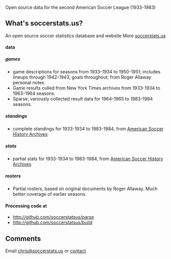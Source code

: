Open source data for the second American Soccer League (1933-1983)


## What's soccerstats.us?

An open source soccer statistics database and website
More [soccerstats.us](http://www.soccerstats.us)


#### data
##### games

* game descriptions for seasons from 1933-1934 to 1950-1951; includes lineups through 1942-1943, goals throughout; from Roger Allaway personal notes.
* Game results culled from New York Times archives from 1933-1934 to 1963-1964 seasons. 
* Sparse, variously collected result data for 1964-1965 to 1983-1984 seasons.

##### standings

* complete standings for 1933-1934 to 1983-1984, from [American Soccer History Archives](http://homepages.sover.net/~spectrum/)

##### stats

* partial stats for 1933-1934 to 1983-1984, from [American Soccer History Archives](http://homepages.sover.net/~spectrum/)

##### rosters

* Partial rosters, based on original documents by Roger Allaway. Much better coverage of earlier seasons.


#### Processing code at

* http://github.com/soccerstatsus/parse
* http://github.com/soccerstatsus/build

## Comments

Email chris@soccerstats.us or [contact](http://www.soccerstats.us/contact)


